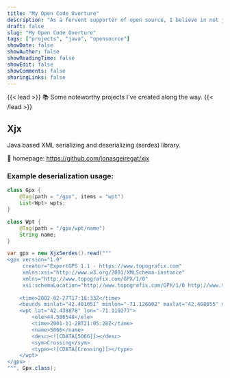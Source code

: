 ```yaml
---
title: "My Open Code Overture" 
description: "As a fervent supporter of open source, I believe in not just writing code but opening it up for shared learning and collaboration"
draft: false
slug: "My Open Code Overture"
tags: ["projects", "java", "opensource"]
showDate: false
showAuthor: false
showReadingTime: false
showEdit: false
showComments: false
sharingLinks: false
---
```


{{< lead >}}
:books: Some noteworthy projects I've created along the way.
{{< /lead >}}

## Xjx

Java based XML serializing and deserializing (serdes) library.

🏡 homepage: https://github.com/jonasgeiregat/xjx

### Example deserialization usage:

```java
class Gpx {
    @Tag(path = "/gpx", items = "wpt")
    List<Wpt> wpts;
}

class Wpt {
    @Tag(path = "/gpx/wpt/name")
    String name;
}
```
```java
var gpx = new XjxSerdes().read("""
<gpx version="1.0"
     creator="ExpertGPS 1.1 - https://www.topografix.com"
     xmlns:xsi="http://www.w3.org/2001/XMLSchema-instance"
     xmlns="http://www.topografix.com/GPX/1/0"
     xsi:schemaLocation="http://www.topografix.com/GPX/1/0 http://www.topografix.com/GPX/1/0/gpx.xsd">
     
    <time>2002-02-27T17:18:33Z</time>
    <bounds minlat="42.401051" minlon="-71.126602" maxlat="42.468655" maxlon="-71.102973"/>
    <wpt lat="42.438878" lon="-71.119277">
        <ele>44.586548</ele>
        <time>2001-11-28T21:05:28Z</time>
        <name>5066</name>
        <desc><![CDATA[5066]]></desc>
        <sym>Crossing</sym>
        <type><![CDATA[Crossing]]></type>
    </wpt>
</gpx>
""", Gpx.class);
```
